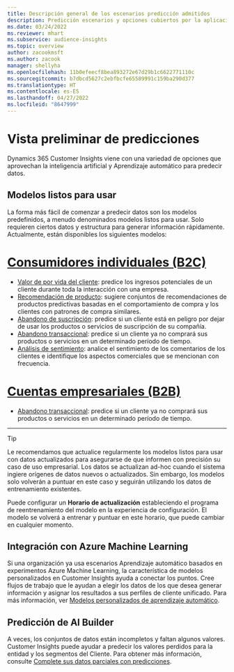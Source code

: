 ```yaml
---
title: Descripción general de los escenarios predicción admitidos
description: Predicción escenarios y opciones cubiertos por la aplicación Dynamics 365 Customer Insights.
ms.date: 03/24/2022
ms.reviewer: mhart
ms.subservice: audience-insights
ms.topic: overview
author: zacookmsft
ms.author: zacook
manager: shellyha
ms.openlocfilehash: 11b0efeecf8bea893272e67d29b1c6622771110c
ms.sourcegitcommit: b7dbcd5627c2ebfbcfe65589991c159ba290d377
ms.translationtype: HT
ms.contentlocale: es-ES
ms.lasthandoff: 04/27/2022
ms.locfileid: "8647999"
---
```

# <a name="predictions-overview"></a>Vista preliminar de predicciones

Dynamics 365 Customer Insights viene con una variedad de opciones que aprovechan la inteligencia artificial y Aprendizaje automático para predecir datos. 

## <a name="out-of-box-models"></a>Modelos listos para usar

La forma más fácil de comenzar a predecir datos son los modelos predefinidos, a menudo denominados modelos listos para usar. Solo requieren ciertos datos y estructura para generar información rápidamente. Actualmente, están disponibles los siguientes modelos: 

# <a name="individual-consumers-b-to-c"></a>[Consumidores individuales (B2C)](#tab/b2c)

- [Valor de por vida del cliente](predict-customer-lifetime-value.md): predice los ingresos potenciales de un cliente durante toda la interacción con una empresa.
- [Recomendación de producto](predict-product-recommendation.md): sugiere conjuntos de recomendaciones de productos predictivas basadas en el comportamiento de compra y los clientes con patrones de compra similares.
- [Abandono de suscripción](predict-subscription-churn.md): predice si un cliente está en peligro por dejar de usar los productos o servicios de suscripción de su compañía.
- [Abandono transaccional](predict-transactional-churn.md): predice si un cliente ya no comprará sus productos o servicios en un determinado período de tiempo.
- [Análisis de sentimiento](sentiment-analysis.md): analice el sentimiento de los comentarios de los clientes e identifique los aspectos comerciales que se mencionan con frecuencia.

# <a name="business-accounts-b-to-b"></a>[Cuentas empresariales (B2B)](#tab/b2b)

- [Abandono transaccional](predict-transactional-churn.md): predice si un cliente ya no comprará sus productos o servicios en un determinado período de tiempo.

---

> [!TIP]
> Le recomendamos que actualice regularmente los modelos listos para usar con datos actualizados para asegurarse de que informen con precisión su caso de uso empresarial. Los datos se actualizan ad-hoc cuando el sistema ingiere orígenes de datos nuevos o actualizados. Sin embargo, los modelos solo volverán a puntuar en este caso y seguirán utilizando los datos de entrenamiento existentes.
> 
> Puede configurar un **Horario de actualización** estableciendo el programa de reentrenamiento del modelo en la experiencia de configuración. El modelo se volverá a entrenar y puntuar en este horario, que puede cambiar en cualquier momento.


## <a name="azure-machine-learning-integration"></a>Integración con Azure Machine Learning

Si una organización ya usa escenarios Aprendizaje automático basados en experimentos Azure Machine Learning, la característica de modelos personalizados en Customer Insights ayuda a conectar los puntos. Cree flujos de trabajo que le ayudan a elegir los datos de los que desea generar información y asignar los resultados a sus perfiles de cliente unificado. Para más información, ver [Modelos personalizados de aprendizaje automático](custom-models.md).

## <a name="ai-builder-prediction"></a>Predicción de AI Builder

A veces, los conjuntos de datos están incompletos y faltan algunos valores. Customer Insights puede ayudar a predecir los valores perdidos para la entidad y los segmentos del Cliente. Para obtener más información, consulte [Complete sus datos parciales con predicciones](predictions.md).
